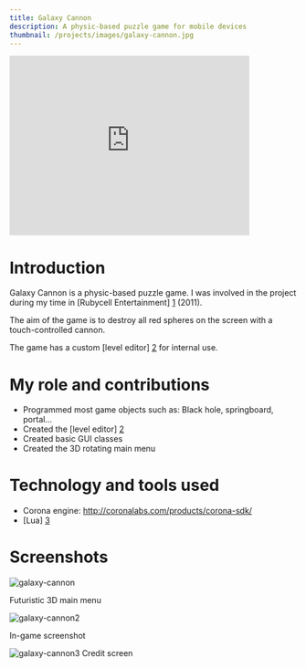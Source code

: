 ```yaml
---
title: Galaxy Cannon
description: A physic-based puzzle game for mobile devices
thumbnail: /projects/images/galaxy-cannon.jpg
---
```


<iframe width="420" height="315" src="https://www.youtube.com/embed/hR4pBX8TpLo" frameborder="0" allowfullscreen></iframe>

# Introduction

Galaxy Cannon is a physic-based puzzle game.
I was involved in the project during my time in [Rubycell Entertainment] [1] (2011).

The aim of the game is to destroy all red spheres on the screen with a touch-controlled cannon.

The game has a custom [level editor] [2] for internal use.

# My role and contributions

- Programmed most game objects such as: Black hole, springboard, portal...
- Created the [level editor] [2]
- Created basic GUI classes
- Created the 3D rotating main menu

# Technology and tools used

- Corona engine: http://coronalabs.com/products/corona-sdk/
- [Lua] [3]

# Screenshots

![galaxy-cannon](/projects/images/galaxy-cannon2.jpg)
<div class="caption">Futuristic 3D main menu</div>

![galaxy-cannon2](/projects/images/galaxy-cannon.jpg)
<div class="caption">In-game screenshot</div>

![galaxy-cannon3](/projects/images/galaxy-cannon3.jpg)
<span class="caption">Credit screen</span>

[1]: http://rubycell.com/
[2]: /projects/galaxy-editor
[3]: http://www.lua.org/

